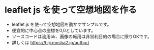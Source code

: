 # leaflet js を使って空想地図を作る

* leaflet js を使って空想地図を動かすサンプルです。
* 便宜的に中心点の座標を0,0としています。
* ソースコードは流用ok、画像の転用は非営利目的の場合に限りOKです。
* 詳しくは https://hiji.mosha2.jp/author/

